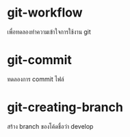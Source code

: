 # git-workflow
เพื่อทดลองทำความเข้าใจการใช้งาน git
# git-commit
ทดลองการ commit ไฟล์
# git-creating-branch
สร้าง branch ของโค้ดชื่อว่า develop
